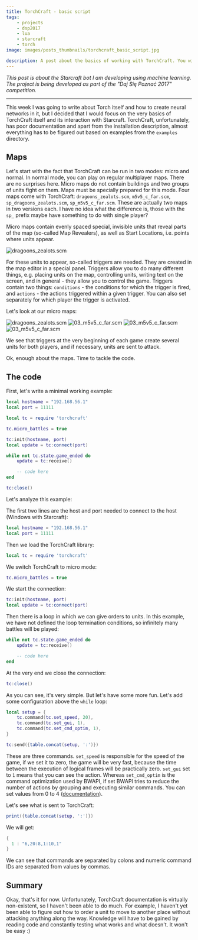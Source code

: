 ```yaml
---
title: TorchCraft - basic script
tags:
    - projects
    - dsp2017
    - lua
    - starcraft
    - torch
image: images/posts_thumbnails/torchcraft_basic_script.jpg

description: A post about the basics of working with TorchCraft. You will learn what maps in TorchCraft look like and how to create a basic script with a minimum of functionality.
---
```

*This post is about the Starcraft bot I am developing using machine learning. The project is being developed as part of the "Daj Się Poznać 2017" competition.*

---

This week I was going to write about Torch itself and how to create neural networks in it, but I decided that I would focus on the very basics of TorchCraft itself and its interaction with Starcraft. TorchCraft, unfortunately, has poor documentation and apart from the installation description, almost everything has to be figured out based on examples from the `examples` directory.

<!-- truncate -->

## Maps

Let's start with the fact that TorchCraft can be run in two modes: micro and normal. In normal mode, you can play on regular multiplayer maps. There are no surprises here. Micro maps do not contain buildings and two groups of units fight on them. Maps must be specially prepared for this mode. Four maps come with TorchCraft: `dragoons_zealots.scm`, `m5v5_c_far.scm`, `sp_dragoons_zealots.scm`, `sp_m5v5_c_far.scm`. These are actually two maps in two versions each. I have no idea what the difference is, those with the `sp_` prefix maybe have something to do with single player?

Micro maps contain evenly spaced special, invisible units that reveal parts of the map (so-called Map Revealers), as well as Start Locations, i.e. points where units appear.

![dragoons_zealots.scm](/images/posts/torchcraft_basic_script/01_dragoons_zealots.png)

For these units to appear, so-called triggers are needed. They are created in the map editor in a special panel. Triggers allow you to do many different things, e.g. placing units on the map, controlling units, writing text on the screen, and in general - they allow you to control the game. Triggers contain two things: `conditions` - the conditions for which the trigger is fired, and `actions` - the actions triggered within a given trigger. You can also set separately for which player the trigger is activated.

Let's look at our micro maps:

![dragoons_zealots.scm](/images/posts/torchcraft_basic_script/02_dragoons_zealots.png)
![03_m5v5_c_far.scm](/images/posts/torchcraft_basic_script/03_m5v5_c_far.png)
![03_m5v5_c_far.scm](/images/posts/torchcraft_basic_script/04_m5v5_c_far.png)
![03_m5v5_c_far.scm](/images/posts/torchcraft_basic_script/05_m5v5_c_far.png)

We see that triggers at the very beginning of each game create several units for both players, and if necessary, units are sent to attack.

Ok, enough about the maps. Time to tackle the code.

## The code

First, let's write a minimal working example:


```Lua
local hostname = "192.168.56.1"
local port = 11111

local tc = require 'torchcraft'

tc.micro_battles = true

tc:init(hostname, port)
local update = tc:connect(port)

while not tc.state.game_ended do
    update = tc:receive()

    -- code here
end

tc:close()
```

Let's analyze this example:

The first two lines are the host and port needed to connect to the host (Windows with Starcraft):

```Lua
local hostname = "192.168.56.1"
local port = 11111
```

Then we load the TorchCraft library:

```Lua
local tc = require 'torchcraft'
```

We switch TorchCraft to micro mode:

```Lua
tc.micro_battles = true
```

We start the connection:

```Lua
tc:init(hostname, port)
local update = tc:connect(port)
```

Then there is a loop in which we can give orders to units. In this example, we have not defined the loop termination conditions, so infinitely many battles will be played:

```Lua
while not tc.state.game_ended do
    update = tc:receive()

    -- code here
end
```

At the very end we close the connection:

```Lua
tc:close()
```

As you can see, it's very simple. But let's have some more fun. Let's add some configuration above the `while` loop:

```Lua
local setup = {
    tc.command(tc.set_speed, 20),
    tc.command(tc.set_gui, 1),
    tc.command(tc.set_cmd_optim, 1),
}

tc:send({table.concat(setup, ':')})
```

These are three commands. `set_speed` is responsible for the speed of the game, if we set it to zero, the game will be very fast, because the time between the execution of logical frames will be practically zero. `set_gui` set to `1` means that you can see the action. Whereas `set_cmd_optim` is the command optimization used by BWAPI, if set BWAPI tries to reduce the number of actions by grouping and executing similar commands. You can set values ​​from 0 to 4 ([documentation](https://bwapi.github.io/class_b_w_a_p_i_1_1_game.html#a2e44b952a0a55416da1628237bbc82ea)).

Let's see what is sent to TorchCraft:

```Lua
print({table.concat(setup, ':')})
```

We will get:

```Lua
{
  1 : "6,20:8,1:10,1"
}
```

We can see that commands are separated by colons and numeric command IDs are separated from values ​​by commas.

## Summary

Okay, that's it for now. Unfortunately, TorchCraft documentation is virtually non-existent, so I haven't been able to do much. For example, I haven't yet been able to figure out how to order a unit to move to another place without attacking anything along the way. Knowledge will have to be gained by reading code and constantly testing what works and what doesn't. It won't be easy :)
